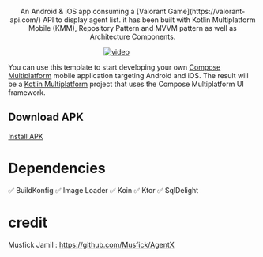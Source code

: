 <p align="center">  
An Android & iOS app consuming a [Valorant Game](https://valorant-api.com/) API to display agent list. it has been built with Kotlin Multiplatform Mobile (KMM), Repository Pattern and MVVM pattern as well as Architecture Components. 
</p>

&nbsp;&nbsp;&nbsp;&nbsp;&nbsp;&nbsp;&nbsp;&nbsp;&nbsp;&nbsp;&nbsp;&nbsp;&nbsp;&nbsp;&nbsp;&nbsp;&nbsp;&nbsp;&nbsp;&nbsp;&nbsp;&nbsp;&nbsp;&nbsp;&nbsp;&nbsp;&nbsp;&nbsp;&nbsp;&nbsp;&nbsp;&nbsp;&nbsp;&nbsp;&nbsp;&nbsp;&nbsp;&nbsp;&nbsp;&nbsp;&nbsp;&nbsp;&nbsp;&nbsp;&nbsp;&nbsp;&nbsp;&nbsp; [![video](https://videoapi-muybridge.vimeocdn.com/animated-thumbnails/image/b901743d-df2e-465a-8fda-48c9bfeebf47.gif?ClientID=vimeo-core-prod&Date=1687982241&Signature=e9d3614a5bb577ebbf93095269ecec103c460a41)](https://player.vimeo.com/video/840585864?h=d23e024a24)

You can use this template to start developing your own [Compose Multiplatform](https://github.com/JetBrains/compose-multiplatform#readme) mobile application targeting Android and iOS.
The result will be a [Kotlin Multiplatform](https://kotlinlang.org/docs/multiplatform.html) project that uses the Compose Multiplatform UI framework.

## Download APK
[Install APK](https://github.com/josue-lubaki/agents_valorants/blob/main/androidApp-debug.apk)

# Dependencies
✅ BuildKonfig
✅ Image Loader
✅ Koin
✅ Ktor
✅ SqlDelight

# credit
Musfick Jamil : https://github.com/Musfick/AgentX
